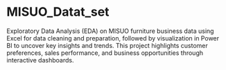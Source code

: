 # MISUO_Datat_set
Exploratory Data Analysis (EDA) on MISUO furniture business data using Excel for data cleaning and preparation, followed by visualization in Power BI to uncover key insights and trends. This project highlights customer preferences, sales performance, and business opportunities through interactive dashboards.
